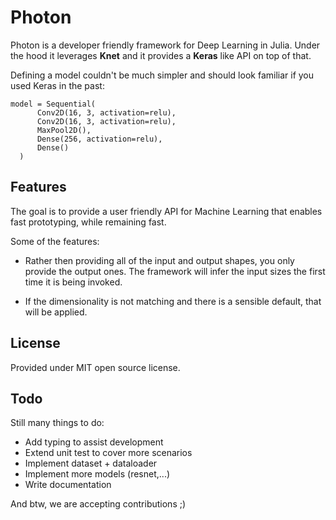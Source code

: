 
# Photon

Photon is a developer friendly framework for Deep Learning in Julia. Under the hood it leverages **Knet** and it provides a **Keras** like API on top of that.

Defining a model couldn't be much simpler and should look familiar if you used
Keras in the past:  

```
model = Sequential(
      Conv2D(16, 3, activation=relu),
      Conv2D(16, 3, activation=relu),
      MaxPool2D(),
      Dense(256, activation=relu),
      Dense()
  )
```


## Features
The goal is to provide a user friendly API for Machine Learning that enables fast prototyping, while remaining fast.

Some of the features:

- Rather then providing all of the input and output shapes, you only provide the output ones. The framework will infer the input sizes the first time it is being invoked.

- If the dimensionality is not matching and there is a sensible default, that will be
applied.


## License
Provided under MIT open source license.


## Todo
Still many things to do:

- Add typing to assist development
- Extend unit test to cover more scenarios
- Implement dataset + dataloader
- Implement more models (resnet,...)
- Write documentation

And btw, we are accepting contributions ;)
